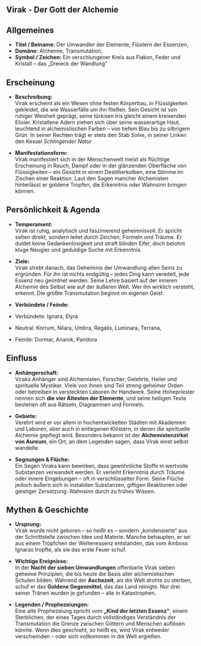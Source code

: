 ## Virak - Der Gott der Alchemie
## Allgemeines

- **Titel / Beiname:** Der Umwandler der Elemente, Flüstern der Essenzen,
- **Domäne:** Alchemie, Transmutation, 
- **Symbol / Zeichen:** Ein verschlungener Kreis aus Flakon, Feder und Kristall – das „Dreieck der Wandlung“

## Erscheinung

- **Beschreibung:**  
    Virak erscheint als ein Wesen ohne festen Körperbau, in Flüssigkeiten gekleidet, die wie Wasserfälle um ihn fließen. Sein Gesicht ist von ruhiger Weisheit geprägt, seine türkisen Iris gleicht einem kreisenden Elixier. Kristallene Adern ziehen sich über seine wasserartige Haut, leuchtend in alchemistischen Farben – von tiefem Blau bis zu silbrigem Grün. In seiner Rechten trägt er stets den Stab _Solve_, in seiner Linken den Kessel _Schlingender Natur_
    
    
- **Manifestationsform:**  
    Virak manifestiert sich in der Menschenwelt meist als flüchtige Erscheinung in Rauch, Dampf oder in der glänzenden Oberfläche von Flüssigkeiten – ein Gesicht in einem Destillierkolben, eine Stimme im Zischen einer Reaktion. Laut den Sagen mancher Alchemisten hinterlässt er goldene Tropfen, die Erkenntnis oder Wahnsinn bringen können.
    

## Persönlichkeit & Agenda

- **Temperament:**  
    Virak ist ruhig, analytisch und faszinierend geheimnisvoll. Er spricht selten direkt, sondern leitet durch Zeichen, Formeln und Träume. Er duldet keine Gedankenlosigkeit und straft blinden Eifer, doch belohnt kluge Neugier und geduldige Suche mit Erkenntnis.
    
- **Ziele:**  
    Virak strebt danach, das Geheimnis der Umwandlung allen Seins zu ergründen. Für ihn ist nichts endgültig – jedes Ding kann veredelt, jede Essenz neu geordnet werden. Seine Lehre basiert auf der inneren Alchemie des Selbst wie auf der äußeren Welt. Wer ihn wirklich versteht, erkennt: Die größte Transmutation beginnt im eigenen Geist.
    
- **Verbündete / Feinde:**  
- Verbündete: Ignara, Elyra
- Neutral: Korrum, Nilara, Umbra, Regalis, Luminara, Terrana,
- Feinde: Dormar, Anarok, Pandora
    
    

## Einfluss

- **Anhängerschaft:**  
    Viraks Anhänger sind Alchemisten, Forscher, Gelehrte, Heiler und spirituelle Mystiker. Viele von ihnen sind Teil streng geheimer Orden oder betreiben in versteckten Laboren ihr Handwerk. Seine Hohepriester nennen sich **die vier Ältesten der Elemente**, und seine heiligen Texte bestehen oft aus Rätseln, Diagrammen und Formeln.
    
- **Gebiete:**  
    Verehrt wird er vor allem in hochentwickelten Städten mit Akademien und Laboren, aber auch in entlegenen Klöstern, in denen die spirituelle Alchemie gepflegt wird. Besonders bekannt ist der **Alchemistenzirkel von Aureum**, ein Ort, an dem Legenden sagen, dass Virak einst selbst wandelte.
    
- **Segnungen & Flüche:**  
    Ein Segen Viraks kann bewirken, dass gewöhnliche Stoffe in wertvolle Substanzen verwandelt werden. Er verleiht Erkenntnis durch Träume oder innere Eingebungen – oft in verschlüsselter Form. Seine Flüche jedoch äußern sich in instabilen Substanzen, giftigen Reaktionen oder geistiger Zersetzung: Wahnsinn durch zu frühes Wissen.
    

## Mythen & Geschichte

- **Ursprung:**  
    Virak wurde nicht geboren – so heißt es – sondern „kondensierte“ aus der Schnittstelle zwischen Idee und Materie. Manche behaupten, er sei aus einem Tröpfchen der Weltenessenz entstanden, das vom Amboss Ignaras tropfte, als sie das erste Feuer schuf.
    
- **Wichtige Ereignisse:**  
    In der **Nacht der sieben Umwandlungen** offenbarte Virak sieben geheime Prinzipien, die bis heute die Basis aller alchemistischen Schulen bilden. Während der **Aschezeit**, als die Welt drohte zu sterben, schuf er das **Goldene Gegenmittel**, das das Land reinigte. Nur drei seiner Tränen wurden je gefunden – alle in Katastrophen.
    
- **Legenden / Prophezeiungen:**  
    Eine alte Prophezeiung spricht vom **„Kind der letzten Essenz“**, einem Sterblichen, der eines Tages durch vollständiges Verständnis der Transmutation die Grenze zwischen Göttern und Menschen auflösen könnte. Wenn dies geschieht, so heißt es, wird Virak entweder verschwinden – oder sich vollkommen in die Welt ergießen.
    

